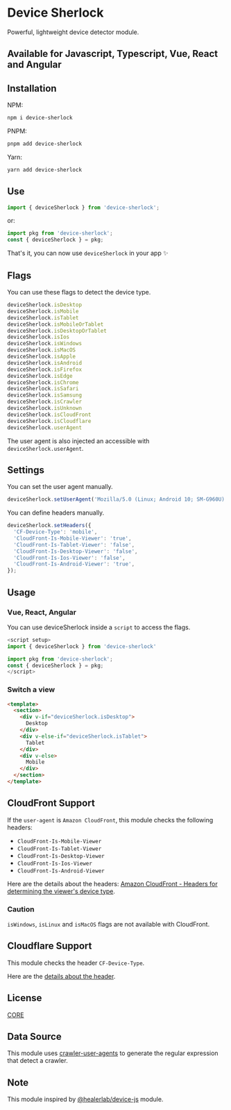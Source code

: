 # Device Sherlock

Powerful, lightweight device detector module.

## Available for Javascript, Typescript, Vue, React and Angular

## Installation

NPM:

```bash
npm i device-sherlock
```

PNPM:

```bash
pnpm add device-sherlock
```

Yarn:

```bash
yarn add device-sherlock
```

## Use

```ts
import { deviceSherlock } from 'device-sherlock';
```

or:

```ts
import pkg from 'device-sherlock';
const { deviceSherlock } = pkg;
```

That's it, you can now use `deviceSherlock` in your app ✨

## Flags

You can use these flags to detect the device type.

```js
deviceSherlock.isDesktop
deviceSherlock.isMobile
deviceSherlock.isTablet
deviceSherlock.isMobileOrTablet
deviceSherlock.isDesktopOrTablet
deviceSherlock.isIos
deviceSherlock.isWindows
deviceSherlock.isMacOS
deviceSherlock.isApple
deviceSherlock.isAndroid
deviceSherlock.isFirefox
deviceSherlock.isEdge
deviceSherlock.isChrome
deviceSherlock.isSafari
deviceSherlock.isSamsung
deviceSherlock.isCrawler
deviceSherlock.isUnknown
deviceSherlock.isCloudFront
deviceSherlock.isCloudflare
deviceSherlock.userAgent
```

The user agent is also injected an accessible with `deviceSherlock.userAgent`.

## Settings

You can set the user agent manually.

```ts
deviceSherlock.setUserAgent('Mozilla/5.0 (Linux; Android 10; SM-G960U) AppleWebKit/537.36 (KHTML, like Gecko) Chrome/88.0.4324.181 Mobile Safari/537.36');
```

You can define headers manually.

```ts
deviceSherlock.setHeaders({
  'CF-Device-Type': 'mobile',
  'CloudFront-Is-Mobile-Viewer': 'true',
  'CloudFront-Is-Tablet-Viewer': 'false',
  'CloudFront-Is-Desktop-Viewer': 'false',
  'CloudFront-Is-Ios-Viewer': 'false',
  'CloudFront-Is-Android-Viewer': 'true',
});
```

## Usage

### Vue, React, Angular

You can use deviceSherlock inside a `script` to access the flags.

```js
<script setup>
import { deviceSherlock } from 'device-sherlock'
```

```js
import pkg from 'device-sherlock';
const { deviceSherlock } = pkg;
</script>
```

### Switch a view

```html
<template>
  <section>
    <div v-if="deviceSherlock.isDesktop">
      Desktop
    </div>
    <div v-else-if="deviceSherlock.isTablet">
      Tablet
    </div>
    <div v-else>
      Mobile
    </div>
  </section>
</template>
```

## CloudFront Support

If the `user-agent` is `Amazon CloudFront`, this module checks the following headers:

- `CloudFront-Is-Mobile-Viewer`
- `CloudFront-Is-Tablet-Viewer`
- `CloudFront-Is-Desktop-Viewer`
- `CloudFront-Is-Ios-Viewer`
- `CloudFront-Is-Android-Viewer`

Here are the details about the headers: [Amazon CloudFront - Headers for determining the viewer's device type](https://docs.aws.amazon.com/AmazonCloudFront/latest/DeveloperGuide/using-cloudfront-headers.html#cloudfront-headers-device-type).

### Caution

`isWindows`, `isLinux` and `isMacOS` flags are not available with CloudFront.

## Cloudflare Support

This module checks the header `CF-Device-Type`.

Here are the [details about the header](https://support.cloudflare.com/hc/en-us/articles/229373388-Cache-Content-by-Device-Type-Mobile-Tablet-Desktop-).

## License

[CORE](LICENSE)

## Data Source

This module uses [crawler-user-agents](https://github.com/monperrus/crawler-user-agents) to generate the regular expression that detect a crawler.

## Note

This module inspired by [@healerlab/device-js](https://github.com/healerlab/device-js) module.
